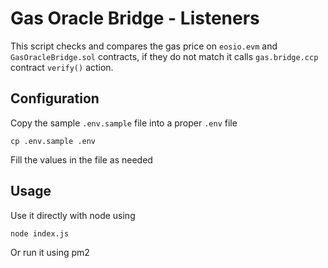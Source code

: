 # Gas Oracle Bridge - Listeners

This script checks and compares the gas price on `eosio.evm` and `GasOracleBridge.sol` contracts, if they do not match it calls `gas.bridge.ccp` contract `verify()` action.

## Configuration

Copy the sample `.env.sample` file into a proper `.env` file

`cp .env.sample .env`

Fill the values in the file as needed

## Usage

Use it directly with node using

`node index.js`

Or run it using pm2
